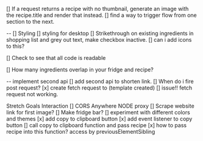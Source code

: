 
        


[] If a request returns a recipe with no thumbnail, generate an image with the recipe.title and render that instead.
[] find a way to trigger flow from one section to the next.

-- [] Styling
[] styling for desktop
[] Strikethrough on existing ingredients in shopping list and grey out text, make checkbox inactive.
[] can i add icons to this?

[] Check to see that all code is readable

[] How many ingredients overlap in your fridge and recipe?



-- implement second api
[] add second api to shorten link.
[] When do i fire post request?
[x] create fetch request to (template created)
  [] issue!! fetch request not working.





Stretch Goals
Interaction
[] CORS Anywhere NODE proxy
[] Scrape website link for first image?
[] Make fridge bar?
[] experiment with different colors and themes
[x] add copy to clipboard button
[x] add event listener to copy button
[] call copy to clipboard function and pass recipe
  [x] how to pass recipe into this function? access by previousElementSibling




